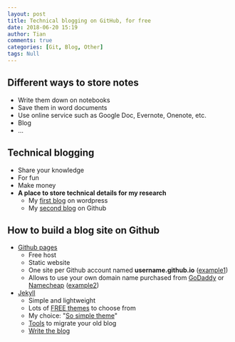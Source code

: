 ```yaml
---
layout: post
title: Technical blogging on GitHub, for free
date: 2018-06-20 15:19
author: Tian
comments: true
categories: [Git, Blog, Other]
tags: Null
---
```

## Different ways to store notes
- Write them down on notebooks
- Save them in word documents
- Use online service such as Google Doc, Evernote, Onenote, etc.
- Blog
- ...

## Technical blogging
- Share your knowledge
- For fun
- Make money
- **A place to store technical details for my research**
  - My [first blog](https://tianzhounote.wordpress.com/) on wordpress
  - My [second blog](http://tianzhou.org/notebook/) on Github

## How to build a blog site on Github
- [Github pages](https://pages.github.com/)
  - Free host
  - Static website
  - One site per Github account named **username.github.io** ([example1](http://uw-hydro.github.io/))
  - Allows to use your own domain name purchased from [GoDaddy](https://godaddy.com) or [Namecheap](http://namecheap.com) ([example2](http://tianzhou.org)) 
- [Jekyll](https://jekyllrb.com/)
  - Simple and lightweight
  - Lots of [FREE themes](http://jekyllthemes.org/) to choose from
  - My choice: "[So simple theme](https://mmistakes.github.io/so-simple-theme/)"
  - [Tools](http://import.jekyllrb.com/) to migrate your old blog 
  - [Write the blog](https://github.com/hydrotian/notebook)



